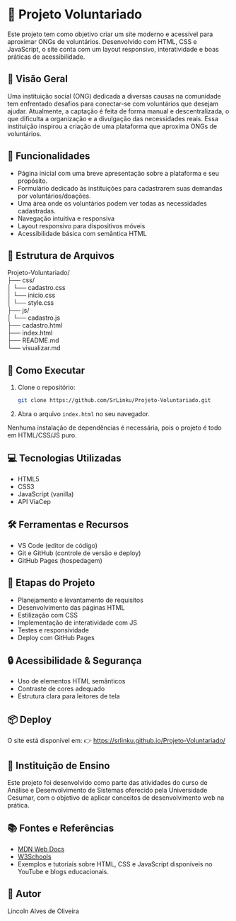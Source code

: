 # 🎉 Projeto Voluntariado

Este projeto tem como objetivo criar um site moderno e acessível para aproximar ONGs de voluntários. 
Desenvolvido com HTML, CSS e JavaScript, o site conta com um layout responsivo, interatividade e boas práticas de acessibilidade.

## 🚀 Visão Geral

Uma instituição social (ONG) dedicada a diversas causas na comunidade tem enfrentado desafios para conectar-se com voluntários que desejam ajudar. Atualmente, a captação é feita de forma manual e descentralizada, o que dificulta a organização e a divulgação das necessidades reais. Essa instituição inspirou a criação de uma plataforma que aproxima ONGs de voluntários.

## 📌 Funcionalidades

- Página inicial com uma breve apresentação sobre a plataforma e seu propósito.
- Formulário dedicado às instituições para cadastrarem suas demandas por voluntários/doações.
- Uma área onde os voluntários podem ver todas as necessidades cadastradas.
- Navegação intuitiva e responsiva
- Layout responsivo para dispositivos móveis
- Acessibilidade básica com semântica HTML

## 📂 Estrutura de Arquivos

Projeto-Voluntariado/<br>
├── css/<br>
│   └── cadastro.css<br>
│   └── inicio.css<br>
│   └── style.css<br>
├── js/<br>
│   └── cadastro.js<br>
├── cadastro.html<br>
├── index.html<br>
├── README.md<br>
└── visualizar.md<br>

## 🚀 Como Executar

1. Clone o repositório:

   ```bash
   git clone https://github.com/SrLinku/Projeto-Voluntariado.git

   ```

2. Abra o arquivo `index.html` no seu navegador.

Nenhuma instalação de dependências é necessária, pois o projeto é todo em HTML/CSS/JS puro.

## 💻 Tecnologias Utilizadas

- HTML5
- CSS3
- JavaScript (vanilla)
- API ViaCep

## 🛠️ Ferramentas e Recursos

- VS Code (editor de código)
- Git e GitHub (controle de versão e deploy)
- GitHub Pages (hospedagem)

## 🧪 Etapas do Projeto

- Planejamento e levantamento de requisitos
- Desenvolvimento das páginas HTML
- Estilização com CSS
- Implementação de interatividade com JS
- Testes e responsividade
- Deploy com GitHub Pages

## 🔒 Acessibilidade & Segurança

- Uso de elementos HTML semânticos
- Contraste de cores adequado
- Estrutura clara para leitores de tela

## 📦 Deploy

O site está disponível em:
👉 https://srlinku.github.io/Projeto-Voluntariado/

## 🏫 Instituição de Ensino

Este projeto foi desenvolvido como parte das atividades do curso de Análise e Desenvolvimento de Sistemas oferecido pela Universidade Cesumar, com o objetivo de aplicar conceitos de desenvolvimento web na prática.

## 📚 Fontes e Referências

- [MDN Web Docs](https://developer.mozilla.org/)
- [W3Schools](https://www.w3schools.com/)
- Exemplos e tutoriais sobre HTML, CSS e JavaScript disponíveis no YouTube e blogs educacionais.

## 👥 Autor

Lincoln Alves de Oliveira<br>
